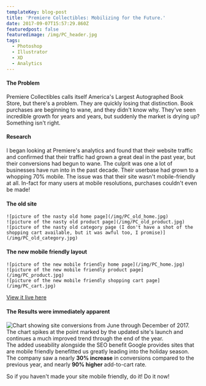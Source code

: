 ```yaml
---
templateKey: blog-post
title: 'Premiere Collectibles: Mobilizing for the Future.'
date: 2017-09-07T15:57:29.860Z
featuredpost: false
featuredimage: /img/PC_header.jpg
tags:
  - Photoshop
  - Illustrator
  - XD
  - Analytics
---
```

#### The Problem
Premiere Collectibles calls itself America's Largest Autographed Book Store, but there's a problem. They are quickly losing that distinction. Book purchases are beginning to wane, and they didn't know why. They've seen incredible growth for years and years, but suddenly the market is drying up? Something isn't right.

#### Research
I began looking at Premiere's analytics and found that their website traffic and confirmed that their traffic had grown a great deal in the past year, but their conversions had begun to wane. The culprit was one a lot of businesses have run into in the past decade. Their userbase had grown to a whopping 70% mobile. The issue was that their site wasn't mobile-friendly at all. In-fact for many users at mobile resolutions, purchases couldn't even be made!

#### The old site
```grid|3
![picture of the nasty old home page](/img/PC_old_home.jpg)
![picture of the nasty old product page](/img/PC_old_product.jpg)
![picture of the nasty old category page (I don't have a shot of the shopping cart available, but it was awful too, I promise)](/img/PC_old_category.jpg)
```

#### The new mobile friendly layout
```grid|3
![picture of the new mobile friendly home page](/img/PC_home.jpg)
![picture of the new mobile friendly product page](/img/PC_product.jpg)
![picture of the new mobile friendly shopping cart page](/img/PC_cart.jpg)
```
[View it live here](http://www.premierecollectibles.com)

#### The Results were immediately apparent
![Chart showing site conversions from June through December of 2017. The chart spikes at the point marked by the updated site's launch and continues a much improved trend through the end of the year.](/img/PC_chart.jpg)
The added useability alongside the SEO benefit Google provides sites that are mobile friendly benefitted us greatly leading into the holiday season. The company saw a nearly **30% increase** in conversions compared to the previous year, and nearly **90% higher** add-to-cart rate.

So if you haven't made your site mobile friendly, do it! Do it now!